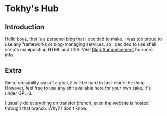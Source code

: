 # Tokhy's Hub
## Introduction
Hello boyz, that is a personal blog that I decided to make. I was too proud to use any frameworks or blog-managing services, so I decided to use shell scripts manipulating HTML and CSS. Visit [Blog Announcement](https://tokiesan.github.io/blogposts/AnnouncingTheBlog.html) for more info.

## Extra
Since reusability wasn't a goal, it will be hard to fast-clone the thing. However, feel free to use any shit available here for your own sake, it's under GPL-3.

I usually do everything on transfer branch, even the website is hosted through that branch. Why? I don't know.


